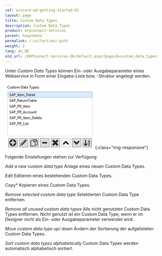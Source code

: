 ```yaml
---
ref: ecscore-wd-getting-started-01
layout: page
title: Custom Data Types
description: Custom Data Types
product: erpconnect-services
parent: hauptmenü
permalink: /:collection/:path
weight: 2
lang: de_DE
old_url: /ERPConnect-Services-DE/default.aspx?pageid=custom_data_types
---
```


Unter *Custom Data Types* können Ein- oder Ausgabeparameter eines Webservice in Form einer Eingabe-Liste bzw. -Struktur angelegt werden. 

![WSD-CustomDataTypes](/img/content/ecscore-wsd_18.jpg){:class="img-responsive"}

Folgende Einstellungen stehen zur Verfügung:

*Add a new custom data type*
Anlage eines neuen Custom Data Types.

*Edit*
Editieren eines bestehenden Custom Data Types.

Copy*
Kopieren eines Custom Data Types.

*Remove selected custom data type*
Selektierten Custom Data Type entfernen.

*Remove all unused custom data types*
Alle nicht genutzten Custom Data Types entfernen. Nicht genutzt ist ein Custom Data Type, wenn er im Designer nicht als Ein- oder Ausgabeparameter verwendet wird.

*Move custom data type up/ down*
Ändern der Sortierung der aufgelisteten Custom Data Types. 

*Sort custom data types alphabetically*
Custom Data Types werden automatisch alphabetisch sortiert. 

       

  